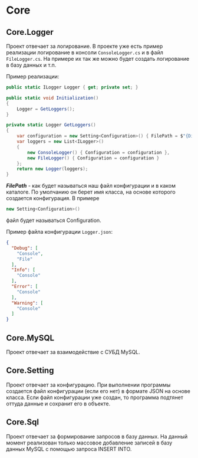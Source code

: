 # Core
## Core.Logger
Проект отвечает за логирование. В проекте уже есть пример реализации логирование в консоли 
`ConsoleLogger.cs`  и в файл `FileLogger.cs`. На примере их так же можно будет создать логирование в базу данных и т.п.

Пример реализации:
```c#
public static ILogger Logger { get; private set; }

public static void Initialization()
{
    Logger = GetLoggers();
}

private static Logger GetLoggers()
{
    var configuration = new Setting<Configuration>() { FilePath = $"{Directory.GetCurrentDirectory()}/Setting/Logger.json" }.GetSetting();
    var loggers = new List<ILogger>()
    {
        new ConsoleLogger() { Configuration = configuration },
        new FileLogger() { Configuration = configuration }
    };
    return new Logger(loggers);
}
```
***FilePath*** - как будет называться наш файл конфигурации и в каком каталоге. По умолчанию он берет имя класса, на основе которого создается конфигурация. В примере 
```c# 
new Setting<Configuration>()
``` 
файл будет называться Configuration.

Пример файла конфигурации `Logger.json`:
```json
{
  "Debug": [
    "Console",
    "File"
  ],
  "Info": [
    "Console"
  ],
  "Error": [
    "Console"
  ],
  "Warning": [
    "Console"
  ]
}
```
## Core.MySQL
Проект отвечает за взаимодействие с СУБД MySQL.
## Core.Setting
Проект отвечает за конфигурацию. При выполнении программы создается файл конфигурации (если его нет) в формате JSON на основе класса. 
Если файл конфигурации уже создан, то программа подтянет оттуда данные и сохранит его в объекте.
## Core.Sql
Проект отвечает за формирование запросов в базу данных. 
На данный момент реализован только массовое добавление записей в базу данных MySQL с помощью запроса INSERT INTO.
